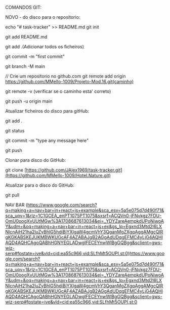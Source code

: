 COMANDOS GIT:

NOVO - do disco para o repositorio:

echo "# task-tracker" >> README.md
git init

git add README.md

git add .(Adicionar todos os ficheiros)

git commit -m "first commit"

git branch -M main

// Crie um repositorio no github.com
git remote add origin https://github.com/MMello-1009/Projeto-Mod.16.git(caminho)

git remote -v (verificar se o caminho esta' correto)

git push -u origin main

Atualizar ficheiros do disco para gitHub:

git add .

git status

git commit -m "type any message here"

git push

Clonar para disco do GitHub:

git clone [https://github.com/JAlex1969/task-tracker.git](https://github.com/MMello-1009/Hotel.Nature.git)

Atualizar para o disco do GitHub:

git pull


NAV BAR
(https://www.google.com/search?q=making+a+nav+bar+in+react+js+example&sca_esv=5a5e075d7d490f71&sca_upv=1&rlz=1C1GCEA_enPT1075PT1075&sxsrf=ACQVn0-jFNvkgz7FDU-OmU0oogXvUUtMGw%3A1708687613034&ei=_YDYZareAempkdUPoNiwoAY&udm=&oq=making+a+nav+bar+in+react+js+ex&gs_lp=Egxnd3Mtd2l6LXNlcnAiH21ha2luZyBhIG5hdiBiYXIgaW4gcmVhY3QganMgZXgqAggAMgcQIRgKGKABSKEJUKMBWKUGcAF4AZABAJgB2AGgAdUDqgEFMC4yLjG4AQHIAQD4AQHCAgoQABhHGNYEGLADwgIFECEYnwWIBgGQBgg&sclient=gws-wiz-serp#fpstate=ive&vld=cid:ea55c966,vid:SLfhMt5OUPI,st:0)https://www.google.com/search?q=making+a+nav+bar+in+react+js+example&sca_esv=5a5e075d7d490f71&sca_upv=1&rlz=1C1GCEA_enPT1075PT1075&sxsrf=ACQVn0-jFNvkgz7FDU-OmU0oogXvUUtMGw%3A1708687613034&ei=_YDYZareAempkdUPoNiwoAY&udm=&oq=making+a+nav+bar+in+react+js+ex&gs_lp=Egxnd3Mtd2l6LXNlcnAiH21ha2luZyBhIG5hdiBiYXIgaW4gcmVhY3QganMgZXgqAggAMgcQIRgKGKABSKEJUKMBWKUGcAF4AZABAJgB2AGgAdUDqgEFMC4yLjG4AQHIAQD4AQHCAgoQABhHGNYEGLADwgIFECEYnwWIBgGQBgg&sclient=gws-wiz-serp#fpstate=ive&vld=cid:ea55c966,vid:SLfhMt5OUPI,st:0   
